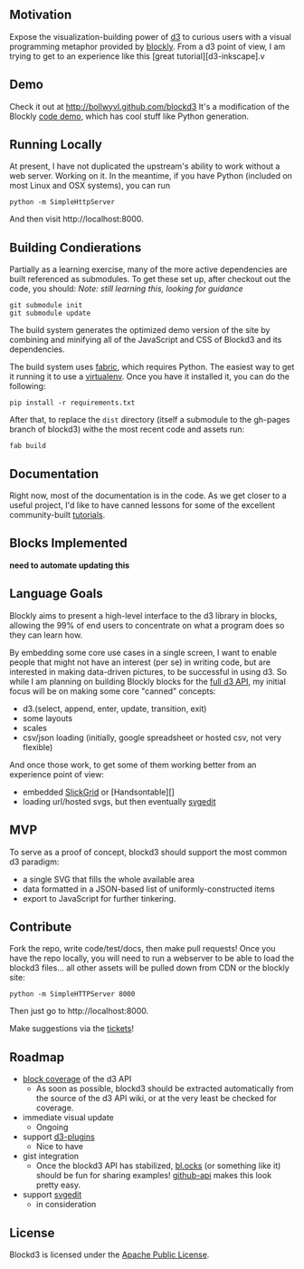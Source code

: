 ## Motivation
Expose the visualization-building power of [d3][] to curious users with a visual
programming metaphor provided by [blockly][]. From a d3 point of view, I am trying to get to an experience like this [great tutorial][d3-inkscape].v

## Demo
Check it out at http://bollwyvl.github.com/blockd3
It's a modification of the Blockly [code demo][codedemo], which has cool stuff
like Python generation.

## Running Locally
At present, I have not duplicated the upstream's ability to work without a web 
server. Working on it. In the meantime, if you have Python (included on most 
Linux and OSX systems), you can run

    python -m SimpleHttpServer

And then visit http://localhost:8000.

## Building Condierations
Partially as a learning exercise, many of the more active dependencies 
are built referenced as submodules. To get these set up, after checkout out the code, you should: _Note: still learning this, looking for guidance_

    git submodule init
    git submodule update

The build system generates the optimized demo version of the site by combining 
and minifying all of the JavaScript and CSS of Blockd3 and its dependencies.

The build system uses [fabric][], which requires Python. The easiest way to get 
it running it to use a [virtualenv][]. Once you have it installed it, you can 
do the following: 

    pip install -r requirements.txt

After that, to replace the `dist` directory (itself a submodule to the gh-pages 
branch of blockd3) withe the most recent code and assets run:

    fab build

## Documentation
Right now, most of the documentation is in the code. As we get closer to a 
useful project, I'd like to have canned lessons for some of the excellent 
community-built [tutorials][].

## Blocks Implemented
__need to automate updating this__

## Language Goals
Blockly aims to present a high-level interface to the d3 library in blocks, 
allowing the 99% of end users to concentrate on what a program does so they can 
learn how.

By embedding some core use cases in a single screen, I want to enable people 
that might not have an interest (per se) in writing code, but are 
interested in making data-driven pictures, to be successful in using d3. So 
while I am planning on building Blockly blocks for the [full d3 API][coverage], 
my initial focus will be on making some core "canned" concepts:

 - d3.(select, append, enter, update, transition, exit)
 - some layouts
 - scales
 - csv/json loading (initially, google spreadsheet or hosted csv, not very
    flexible)

And once those work, to get some of them working better from an experience 
point of view:

 - embedded [SlickGrid][] or [Handsontable][]
 - loading url/hosted svgs, but then eventually [svgedit][]

## MVP
To serve as a proof of concept, blockd3 should support the most common d3
paradigm:

 - a single SVG that fills the whole available area
 - data formatted in a JSON-based list of uniformly-constructed items
 - export to JavaScript for further tinkering.

## Contribute
Fork the repo, write code/test/docs, then make pull requests! Once you have the
repo locally, you will need to run a webserver to be able to load the blockd3
files... all other assets will be pulled down from CDN or the blockly site:

    python -m SimpleHTTPServer 8000

Then just go to http://localhost:8000.

Make suggestions via the [tickets][]!


## Roadmap
- [block coverage][coverage] of the d3 API
    - As soon as possible, blockd3 should be extracted automatically from the
      source of the d3 API wiki, or at the very least be checked for coverage.
- immediate visual update
    - Ongoing
- support [d3-plugins][]
    - Nice to have
- gist integration
    - Once the blockd3 API has stabilized, [bl.ocks][] (or something like it) 
      should be fun for sharing examples! [github-api][] makes this look pretty 
      easy.
- support [svgedit][]
    - in consideration

## License
Blockd3 is licensed under the [Apache Public License][apl].


[d3]: https://github.com/mbostock/d3
[d3-inkscapte]: http://christopheviau.com/d3_tutorial/d3_inkscape/
[blockly]: http://code.google.com/p/blockly
[codedemo]: http://blockly-demo.appspot.com/blockly/demos/code
[d3-plugins]: https://github.com/d3/d3-plugins
[tickets]: https://github.com/bollwyvl/blockd3/issues
[bl.ocks]: http://bl.ocks.org/
[apl]: http://www.apache.org/licenses/LICENSE-2.0.html
[github-api]: https://github.com/fitzgen/github-api
[tutorials]: http://alignedleft.com/tutorials/d3/
[svgedit]: http://code.google.com/p/svg-edit/
[SlickGrid]: https://github.com/mleibman/SlickGrid
[Hansontable]: http://handsontable.com/
[fabric]: http://docs.fabfile.org/
[virtualenv]: http://www.virtualenv.org/

[coverage]: https://github.com/bollwyvl/blockd3/issues/4